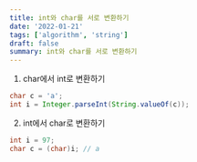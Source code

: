 ```yaml
---
title: int와 char를 서로 변환하기
date: '2022-01-21'
tags: ['algorithm', 'string']
draft: false
summary: int와 char를 서로 변환하기
---
```


1. char에서 int로 변환하기

```java
char c = 'a';
int i = Integer.parseInt(String.valueOf(c));
```

2. int에서 char로 변환하기

```java
int i = 97;
char c = (char)i; // a
```
